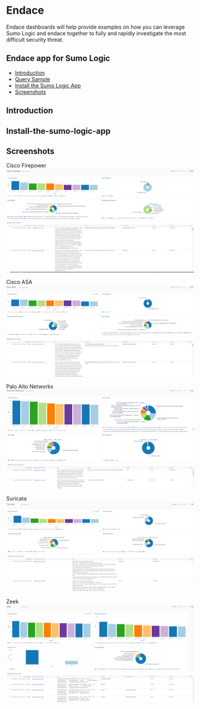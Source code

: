 # Endace

Endace dashboards will help provide examples on how you can leverage Sumo Logic and endace together to fully and rapidly investigate the most difficult security threat.

## Endace app for Sumo Logic

- [Introduction](#introduction)
- [Query Sample](#query-sample)
- [Install the Sumo Logic App](#install-the-sumo-logic-app)
- [Screenshots](#screenshots)

## Introduction


## Install-the-sumo-logic-app


## Screenshots

Cisco Firepower
![Alt text](screenshots/Cisco_firepower.PNG?raw=true)

Cisco ASA
![Alt text](screenshots/CiscoASA.PNG?raw=true)

Palo Alto Networks
![Alt text](screenshots/Palo_Alto_Networks.PNG?raw=true)

Suricata
![Alt text](screenshots/Suricata.PNG?raw=true)

Zeek
![Alt text](screenshots/Zeek.PNG?raw=true)

